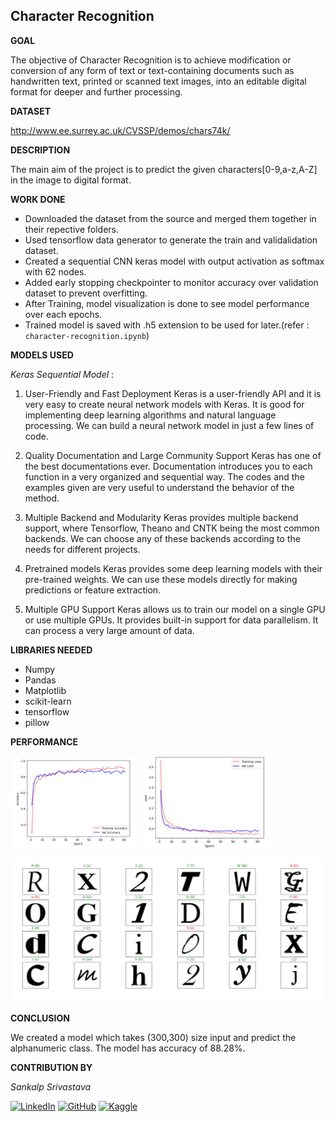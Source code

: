 **Character Recognition**
-

**GOAL**

The objective of Character Recognition is to achieve modification or conversion of any form of text or text-containing documents such as handwritten text, printed or scanned text images, into an editable digital format for deeper and further processing. 

**DATASET**

  
http://www.ee.surrey.ac.uk/CVSSP/demos/chars74k/

**DESCRIPTION**

The main aim of the project is to predict the given characters[0-9,a-z,A-Z] in the image to digital format.

  

**WORK DONE**

* Downloaded the dataset from the source and merged them together in their repective folders.
* Used tensorflow data generator to generate the train and validalidation dataset.
* Created a sequential CNN keras model with output activation as softmax with 62 nodes.
* Added early stopping checkpointer to monitor accuracy over validation dataset to prevent overfitting.
* After Training, model visualization is done to see model performance over each epochs.
* Trained model is saved with .h5 extension to be used for later.(refer : `character-recognition.ipynb`)

  

**MODELS USED**

*Keras Sequential Model* : 
1. User-Friendly and Fast Deployment
Keras is a user-friendly API and it is very easy to create neural network models with Keras. It is good for implementing deep learning algorithms and natural language processing. We can build a neural network model in just a few lines of code.


2. Quality Documentation and Large Community Support
Keras has one of the best documentations ever. Documentation introduces you to each function in a very organized and sequential way. The codes and the examples given are very useful to understand the behavior of the method.


3. Multiple Backend and Modularity
Keras provides multiple backend support, where Tensorflow, Theano and CNTK being the most common backends. We can choose any of these backends according to the needs for different projects.

4. Pretrained models
Keras provides some deep learning models with their pre-trained weights. We can use these models directly for making predictions or feature extraction.

5. Multiple GPU Support
Keras allows us to train our model on a single GPU or use multiple GPUs. It provides built-in support for data parallelism. It can process a very large amount of data.

**LIBRARIES NEEDED**

* Numpy
* Pandas
* Matplotlib
* scikit-learn
* tensorflow
* pillow
  
  

**PERFORMANCE**

<p float="left">
<img src="../Images/accuracy.jpg" alt="Model Accuracy" style="width:40%;" title="Model Accuracy"/>
<img src="../Images/loss.jpg" alt="Model Loss" style="width:43%;"title="Model Loss"/>
</p>

![examples](../Images/example.jpg "Examples")
  

**CONCLUSION**

  

We created a model which takes (300,300) size input and predict the alphanumeric class. The model has accuracy of 88.28%.


  

**CONTRIBUTION BY**

*Sankalp Srivastava*

  
[![LinkedIn](https://img.shields.io/badge/linkedin-%230077B5.svg?style=for-the-badge&logo=linkedin&logoColor=white)](https://www.linkedin.com/in/sankalpsrivastava-2605/) [![GitHub](https://img.shields.io/badge/github-%23121011.svg?style=for-the-badge&logo=github&logoColor=white)](https://github.com/sankalp-srivastava/) [![Kaggle](https://img.shields.io/badge/Kaggle-20BEFF?style=for-the-badge&logo=Kaggle&logoColor=white)](https://www.kaggle.com/sankalpsrivastava26)
